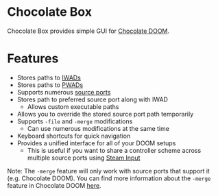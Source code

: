 # Chocolate Box
Chocolate Box provides simple GUI for [Chocolate DOOM](https://github.com/chocolate-doom/chocolate-doom).

# Features
 - Stores paths to [IWADs](https://doom.fandom.com/wiki/IWAD)
 - Stores paths to [PWADs](https://doom.fandom.com/wiki/PWAD)
 - Supports numerous [source ports](https://doom.fandom.com/wiki/Source_port)
 - Stores path to preferred source port along with IWAD
   - Allows custom executable paths
 - Allows you to override the stored source port path temporarily
 - Supports `-file` and `-merge` modifications
   - Can use numerous modifications at the same time
 - Keyboard shortcuts for quick navigation
 - Provides a unified interface for all of your DOOM setups
   - This is useful if you want to share a controller scheme across multiple source ports using [Steam Input](https://partner.steamgames.com/doc/features/steam_controller/getting_started_for_players)


Note: The `-merge` feature will only work with source ports that support it (e.g. Chocolate DOOM). You can find more information about the `-merge` feature in Chocolate DOOM [here](https://github.com/chocolate-doom/chocolate-doom#playing-tcs).
